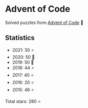 # Advent of Code

Solved puzzles from [Advent of Code](https://adventofcode.com) :christmas_tree:

## Statistics

- 2021: 30 :star:
- 2020: 50 :star2:
- 2019: 50 :star2:
- 2018: 44 :star:
- 2017: 40 :star:
- 2016: 20 :star:
- 2015: 46 :star:

Total stars: 280 :star:
